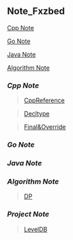 ## Note_Fxzbed

[Cpp Note](#cpp-note)

[Go Note](#go-note)

[Java Note](#java-note)

[Algorithm Note](#algorithm-note)

### *__Cpp Note__*
> [CppReference](./Cpp/grammar/about%20reference%20pass/CppReference.md)

> [Decltype](./Cpp/grammar/about%20decltype/decltype.md)

>[Final&Override](./Cpp/grammar/final&override%20keyword/final_override_Keyword.md)

### *__Go Note__*
>

### *__Java Note__*
>

### *__Algorithm Note__*
>[DP](./Algorithm/dp/dp.md)

### *__Project Note__*
>[LevelDB](./Project/LevelDB/LevelDBIndex.md)
